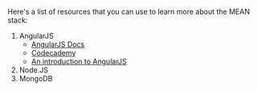 Here's a list of resources that you can use to learn more about the MEAN stack:

1. AngularJS
	* [AngularJS Docs](https://docs.angularjs.org/api)
	* [Codecademy](https://www.codecademy.com/learn/learn-angularjs)
	* [An introduction to AngularJS](http://www.webdesignerdepot.com/2013/04/an-introduction-to-angularjs/)
2. Node.JS
3. MongoDB